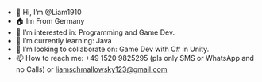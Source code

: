 - 👋 Hi, I’m @Liam1910
- 🏠 Im From Germany
- 👀 I’m interested in: Programming and Game Dev.
- 🌱 I’m currently learning: Java
- 💞️ I’m looking to collaborate on: Game Dev with C# in Unity.
- 📫 How to reach me: +49 1520 9825295 (pls only SMS or WhatsApp and no Calls) or liamschmallowsky123@gmail.com

<!---
Liam1910/Liam1910 is a ✨ special ✨ repository because its `README.md` (this file) appears on your GitHub profile.
You can click the Preview link to take a look at your changes.
--->
